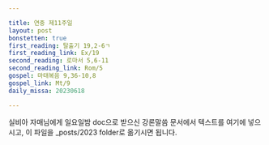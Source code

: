 ```yaml
---

title: 연중 제11주일
layout: post 
bonstetten: true
first_reading: 탈출기 19,2-6ㄱ
first_reading_link: Ex/19
second_reading: 로마서 5,6-11
second_reading_link: Rom/5
gospel: 마태복음 9,36-10,8
gospel_link: Mt/9
daily_missa: 20230618

---
```



실비아 자매님에게 일요일밤 doc으로 받으신
강론말씀 문서에서
텍스트를 여기에 넣으시고,
이 파일을 _posts/2023 folder로 옮기시면 됩니다.
